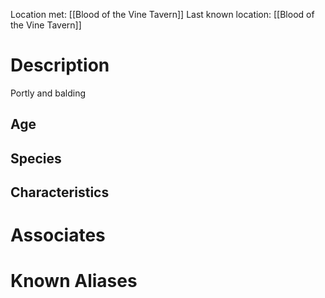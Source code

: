 Location met: [[Blood of the Vine Tavern]]
Last known location: [[Blood of the Vine Tavern]]

# Description
Portly and balding
## Age

## Species

## Characteristics

# Associates

# Known Aliases
